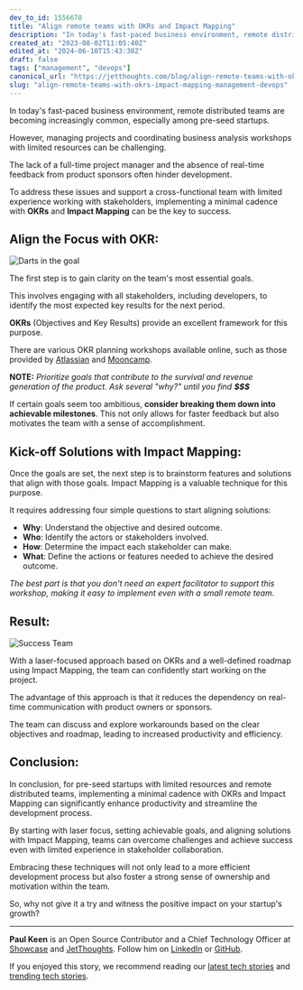 ```yaml
---
dev_to_id: 1556678
title: "Align remote teams with OKRs and Impact Mapping"
description: "In today's fast-paced business environment, remote distributed teams are becoming increasingly..."
created_at: "2023-08-02T11:05:40Z"
edited_at: "2024-06-10T15:43:38Z"
draft: false
tags: ["management", "devops"]
canonical_url: "https://jetthoughts.com/blog/align-remote-teams-with-okrs-impact-mapping-management-devops/"
slug: "align-remote-teams-with-okrs-impact-mapping-management-devops"
---
```

In today's fast-paced business environment, remote distributed teams are becoming increasingly common, especially among pre-seed startups.

However, managing projects and coordinating business analysis workshops with limited resources can be challenging.

The lack of a full-time project manager and the absence of real-time feedback from product sponsors often hinder development.

To address these issues and support a cross-functional team with limited experience working with stakeholders, implementing a minimal cadence with **OKRs** and **Impact Mapping** can be the key to success.

## Align the Focus with OKR:

![Darts in the goal](https://dev-to-uploads.s3.amazonaws.com/uploads/articles/qngq16x6knfyaqm50zem.png)


The first step is to gain clarity on the team's most essential goals.

This involves engaging with all stakeholders, including developers, to identify the most expected key results for the next period.

**OKRs** (Objectives and Key Results) provide an excellent framework for this purpose.

There are various OKR planning workshops available online, such as those provided by [Atlassian](https://www.atlassian.com/agile/agile-at-scale/okr) and [Mooncamp](https://mooncamp.com/blog/okr-workshop/).

**NOTE:** _Prioritize goals that contribute to the survival and revenue generation of the product. Ask several "why?" until you find **$$$**_

If certain goals seem too ambitious, **consider breaking them down into achievable milestones**. This not only allows for faster feedback but also motivates the team with a sense of accomplishment.

## Kick-off Solutions with Impact Mapping:

Once the goals are set, the next step is to brainstorm features and solutions that align with those goals.
Impact Mapping is a valuable technique for this purpose.

It requires addressing four simple questions to start aligning solutions:
* **Why**: Understand the objective and desired outcome.
* **Who**: Identify the actors or stakeholders involved.
* **How**: Determine the impact each stakeholder can make.
* **What**: Define the actions or features needed to achieve the desired outcome.

_The best part is that you don't need an expert facilitator to support this workshop, making it easy to implement even with a small remote team._

## Result:

![Success Team](https://dev-to-uploads.s3.amazonaws.com/uploads/articles/le8apwmvn71mvkotayq9.png)


With a laser-focused approach based on OKRs and a well-defined roadmap using Impact Mapping, the team can confidently start working on the project.

The advantage of this approach is that it reduces the dependency on real-time communication with product owners or sponsors.

The team can discuss and explore workarounds based on the clear objectives and roadmap, leading to increased productivity and efficiency.

## Conclusion:

In conclusion, for pre-seed startups with limited resources and remote distributed teams, implementing a minimal cadence with OKRs and Impact Mapping can significantly enhance productivity and streamline the development process.

By starting with laser focus, setting achievable goals, and aligning solutions with Impact Mapping, teams can overcome challenges and achieve success even with limited experience in stakeholder collaboration.

Embracing these techniques will not only lead to a more efficient development process but also foster a strong sense of ownership and motivation within the team.

So, why not give it a try and witness the positive impact on your startup's growth?

---

**Paul Keen** is an Open Source Contributor and a Chief Technology Officer at [Showcase](https://showca.se) and [JetThoughts](https://www.jetthoughts.com). Follow him on [LinkedIn](https://www.linkedin.com/in/paul-keen/) or [GitHub](https://github.com/pftg).

If you enjoyed this story, we recommend reading our [latest tech stories](https://jtway.co/latest) and [trending tech stories](https://jtway.co/trending).